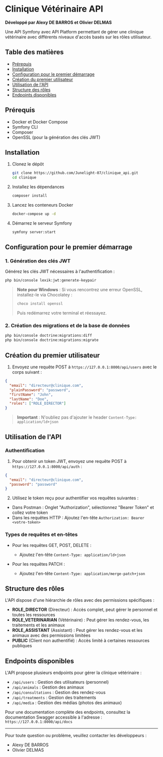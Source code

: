 # Clinique Vétérinaire API

**Développé par Alexy DE BARROS et Olivier DELMAS**

Une API Symfony avec API Platform permettant de gérer une clinique vétérinaire avec différents niveaux d'accès basés sur les rôles utilisateur.

## Table des matières

- [Prérequis](#prérequis)
- [Installation](#installation)
- [Configuration pour le premier démarrage](#configuration-pour-le-premier-démarrage)
- [Création du premier utilisateur](#création-du-premier-utilisateur)
- [Utilisation de l'API](#utilisation-de-lapi)
- [Structure des rôles](#structure-des-rôles)
- [Endpoints disponibles](#endpoints-disponibles)

## Prérequis

- Docker et Docker Compose
- Symfony CLI
- Composer
- OpenSSL (pour la génération des clés JWT)

## Installation

1. Clonez le dépôt
   ```bash
   git clone https://github.com/Junelight-07/clinique_api.git
   cd clinique
   ```

2. Installez les dépendances
   ```bash
   composer install
   ```

3. Lancez les conteneurs Docker
   ```bash
   docker-compose up -d
   ```

4. Démarrez le serveur Symfony
   ```bash
   symfony server:start
   ```

## Configuration pour le premier démarrage

### 1. Génération des clés JWT

Générez les clés JWT nécessaires à l'authentification :

```bash
php bin/console lexik:jwt:generate-keypair
```

> **Note pour Windows** : Si vous rencontrez une erreur OpenSSL, installez-le via Chocolatey :
> ```bash
> choco install openssl
> ```
> Puis redémarrez votre terminal et réessayez.

### 2. Création des migrations et de la base de données

```bash
php bin/console doctrine:migrations:diff
php bin/console doctrine:migrations:migrate
```

## Création du premier utilisateur

1. Envoyez une requête POST à `https://127.0.0.1:8000/api/users` avec le corps suivant :

```json
{
  "email": "directeur@clinique.com",
  "plainPassword": "password",
  "firstName": "John",
  "lastName": "Doe",
  "roles": ["ROLE_DIRECTOR"]
}
```

> **Important** : N'oubliez pas d'ajouter le header `Content-Type: application/ld+json`

## Utilisation de l'API

### Authentification

1. Pour obtenir un token JWT, envoyez une requête POST à `https://127.0.0.1:8000/api/auth` :

```json
{
  "email": "directeur@clinique.com",
  "password": "password"
}
```

2. Utilisez le token reçu pour authentifier vos requêtes suivantes :
  - Dans Postman : Onglet "Authorization", sélectionnez "Bearer Token" et collez votre token
  - Dans les requêtes HTTP : Ajoutez l'en-tête `Authorization: Bearer <votre-token>`

### Types de requêtes et en-têtes

- Pour les requêtes GET, POST, DELETE :
  - Ajoutez l'en-tête `Content-Type: application/ld+json`

- Pour les requêtes PATCH :
  - Ajoutez l'en-tête `Content-Type: application/merge-patch+json`

## Structure des rôles

L'API dispose d'une hiérarchie de rôles avec des permissions spécifiques :

- **ROLE_DIRECTOR** (Directeur) : Accès complet, peut gérer le personnel et toutes les ressources
- **ROLE_VETERINARIAN** (Vétérinaire) : Peut gérer les rendez-vous, les traitements et les animaux
- **ROLE_ASSISTANT** (Assistant) : Peut gérer les rendez-vous et les animaux avec des permissions limitées
- **PUBLIC** (Client non authentifié) : Accès limité à certaines ressources publiques

## Endpoints disponibles

L'API propose plusieurs endpoints pour gérer la clinique vétérinaire :

- `/api/users` : Gestion des utilisateurs (personnel)
- `/api/animals` : Gestion des animaux
- `/api/consultations` : Gestion des rendez-vous
- `/api/treatments` : Gestion des traitements
- `/api/media` : Gestion des médias (photos des animaux)

Pour une documentation complète des endpoints, consultez la documentation Swagger accessible à l'adresse :
`https://127.0.0.1:8000/api/docs`

---

Pour toute question ou problème, veuillez contacter les développeurs :
- Alexy DE BARROS
- Olivier DELMAS